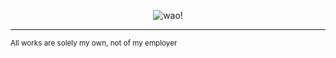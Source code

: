 <p align="center">
  <img src="https://i.imgur.com/3tZGcbh.gif" alt="wao!"/>
</p>

---
<sup>All works are solely my own, not of my employer</sup>
